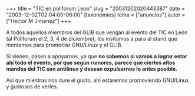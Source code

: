 +++
title = "TIC en poliforum Leon"
slug = "20031202020443387"
date = "2003-12-02T02:04:00-06:00"
[taxonomies]
tema = ["anuncios"]
autor = ["Hector M Jimenez"]
+++

A todos aquellos miembros del GLIB que vengan al evento del TIC en León
(al Poliforum el 2, 3, 4 de diciembre), los invitamos a para al stand
que montamos para promociar GNU/Linux y el GLIB.

Si vienen, pasen a apoyarnos, ya que **no sabemos si vamos a lograr
estar ahí todo el evento, por que según rumores, parece que ciertos
altos mandos del TIC son antilinux y desean expulsarnos lo antes
posible.**

Así que mientras nos dure el gusto, ahí estaremos promoviendo GNU/Linux
y gustosos de verles.
